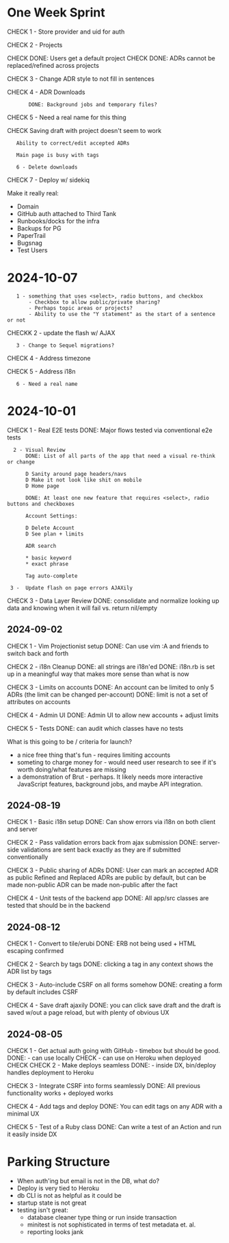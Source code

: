 # One Week Sprint

CHECK  1 - Store provider and uid for auth

CHECK  2 - Projects

CHECK      DONE: Users get a default project
CHECK      DONE: ADRs cannot be replaced/refined across projects

CHECK  3 - Change ADR style to not fill in sentences

CHECK  4 - ADR Downloads

           DONE: Background jobs and temporary files?


CHECK  5 - Need a real name for this thing

CHECK  Saving draft with project doesn't seem to work

       Ability to correct/edit accepted ADRs

       Main page is busy with tags

       6 - Delete downloads

CHECK  7 - Deploy w/ sidekiq

Make it really real:

* Domain
* GitHub auth attached to Third Tank
* Runbooks/docks for the infra
* Backups for PG
* PaperTrail
* Bugsnag
* Test Users


# 2024-10-07

       1 - something that uses <select>, radio buttons, and checkbox
           - Checkbox to allow public/private sharing?
           - Perhaps topic areas or projects?
           - Ability to use the "Y statement" as the start of a sentence or not

CHECKK 2 - update the flash w/ AJAX

       3 - Change to Sequel migrations?

CHECK  4 - Address timezone

CHECK  5 - Address i18n

       6 - Need a real name


# 2024-10-01

CHECK 1 - Real E2E tests
          DONE: Major flows tested via conventional e2e tests

      2 - Visual Review
          DONE: List of all parts of the app that need a visual re-think or change

          D Sanity around page headers/navs
          D Make it not look like shit on mobile
          D Home page

          DONE: At least one new feature that requires <select>, radio buttons and checkboxes

          Account Settings:

          D Delete Account
          D See plan + limits

          ADR search

          * basic keyword
          * exact phrase

          Tag auto-complete

     3 -  Update flash on page errors AJAXily


CHECK 3 - Data Layer Review
          DONE: consolidate and normalize looking up data and knowing when it
                will fail vs. return nil/empty
## 2024-09-02

CHECK 1 - Vim Projectionist setup
          DONE: Can use vim :A and friends to switch back and forth

CHECK 2 - i18n Cleanup
          DONE: all strings are i18n'ed
          DONE: i18n.rb is set up in a meaningful way that makes more sense than what is now

CHECK 3 - Limits on accounts
          DONE: An account can be limited to only 5 ADRs (the limit can be changed per-account)
          DONE: limit is not a set of attributes on accounts

CHECK 4 - Admin UI
          DONE: Admin UI to allow new accounts + adjust limits

CHECK 5 - Tests
          DONE: can audit which classes  have no tests


What is this going to be / criteria for launch?

- a nice free thing that's fun - requires limiting accounts
- someting to charge money for - would need user research to see if it's worth doing/what features are missing
- a demonstration of Brut - perhaps.  It likely needs more interactive JavaScript features,
                                      background jobs, and maybe API integration.

## 2024-08-19

CHECK 1 - Basic i18n setup
          DONE: Can show errors via i18n on both client and server

CHECK 2 - Pass validation errors back from ajax submission
          DONE: server-side validations are sent back exactly
                as they are if submitted conventionally

CHECK 3 - Public sharing of ADRs
          DONE: User can mark an accepted ADR as public
                Refined and Replaced ADRs are public by default, but can be made non-public
                ADR can be made non-public after the fact

CHECK 4 - Unit tests of the backend app
          DONE: All app/src classes are tested that should be in the backend

## 2024-08-12

CHECK 1 - Convert to tile/erubi
          DONE: ERB not being used + HTML escaping confirmed

CHECK 2 - Search by tags
          DONE: clicking a tag in any context shows the ADR list by tags

CHECK 3 - Auto-include CSRF on all forms somehow
          DONE: creating a form by default includes CSRF

CHECK 4 - Save draft ajaxily
          DONE: you can click save draft and the draft is saved w/out a page
                reload, but with plenty of obvious UX


## 2024-08-05

CHECK 1 - Get actual auth going with GitHub - timebox but should be good.
          DONE: - can use locally CHECK
                - can use on Heroku when deployed CHECK
CHECK 2 - Make deploys seamless
          DONE: - inside DX, bin/deploy handles deployment to Heroku

CHECK 3 - Integrate CSRF into forms seamlessly
          DONE: All previous functionality works + deployed works

CHECK 4 - Add tags and deploy
          DONE: You can edit tags on any ADR with a minimal UX

CHECK 5 - Test of a Ruby class
          DONE: Can write a test of an Action and run it easily inside DX



# Parking Structure

* When auth'ing but email is not in the DB, what do?
* Deploy is very tied to Heroku
* db CLI is not as helpful as it could be
* startup state is not great
* testing isn't great:
  - database cleaner type thing or run inside transaction
  - minitest is not sophisticated in terms of test metadata et. al.
  - reporting looks jank
